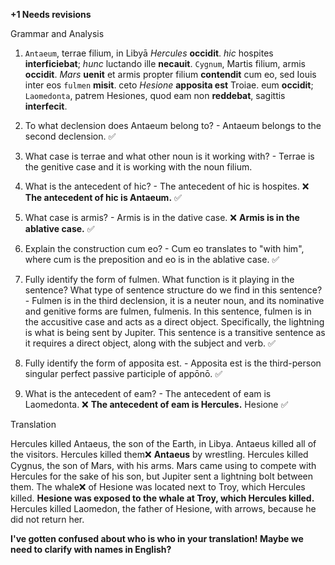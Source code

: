 **+1 Needs revisions**

Grammar and Analysis

1. `Antaeum`, terrae filium, in Libyā *Hercules* **occidit**. *hic* hospites **interficiebat**; *hunc* luctando ille **necauit**. `Cygnum`, Martis filium, armis **occidit**. *Mars* **uenit** et armis propter filium **contendit** cum eo, sed Iouis inter eos `fulmen` **misit**. ceto *Hesione* **apposita est** Troiae. eum **occidit**; `Laomedonta`, patrem Hesiones, quod eam non **reddebat**, sagittis **interfecit**.

2. To what declension does Antaeum belong to? - Antaeum belongs to the second declension. ✅

3. What case is terrae and what other noun is it working with? - Terrae is the genitive case and it is working with the noun filium. 

4. What is the antecedent of hic? - The antecedent of hic is hospites. ❌ **The antecedent of hic is Antaeum.**  ✅

5. What case is armis? - Armis is in the dative case. ❌ **Armis is in the ablative case.** ✅

6. Explain the construction cum eo? - Cum eo translates to "with him", where cum is the preposition and eo is in the ablative case.  ✅

7. Fully identify the form of fulmen. What function is it playing in the sentence? What type of sentence structure do we find in this sentence? - Fulmen is in the third declension, it is a neuter noun, and its nominative and genitive forms are fulmen, fulmenis. In this sentence, fulmen is in the accusitive case and acts as a direct object. Specifically, the lightning is what is being sent by Jupiter. This sentence is a transitive sentence as it requires a direct object, along with the subject and verb.  ✅

8. Fully identify the form of apposita est. - Apposita est is the third-person singular perfect passive participle of appōnō. ✅

9. What is the antecedent of eam? - The antecedent of eam is Laomedonta. ❌ **The antecedent of eam is Hercules.** Hesione ✅

Translation

Hercules killed Antaeus, the son of the Earth, in Libya. Antaeus killed all of the visitors. Hercules killed them❌ **Antaeus** by wrestling. Hercules killed Cygnus, the son of Mars, with his arms. Mars came using to compete with Hercules for the sake of his son, but Jupiter sent a lightning bolt between them. The whale❌ of Hesione was located next to Troy, which Hercules killed. **Hesione was exposed to the whale at Troy, which Hercules killed.** Hercules killed Laomedon, the father of Hesione, with arrows, because he did not return her.

**I've gotten confused about who is who in your translation!  Maybe we need to clarify with names in English?**
